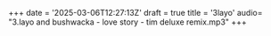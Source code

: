 +++
date = '2025-03-06T12:27:13Z'
draft = true
title = '3layo'
audio= "3.layo and bushwacka - love story - tim deluxe remix.mp3"
+++
